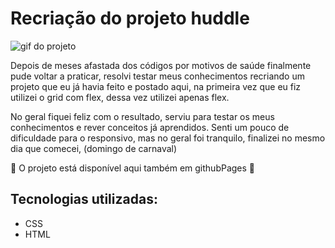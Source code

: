 # Recriação do projeto huddle
<img src="src/image/readme/animacao-readme.gif" alt="gif do projeto">
<p> Depois de meses afastada dos códigos por motivos de saúde finalmente pude voltar a praticar, resolvi testar meus conhecimentos recriando um projeto que eu já havia feito e postado aqui, na primeira vez que eu fiz utilizei o grid com flex, dessa vez utilizei apenas flex.</p>

<p>No geral fiquei feliz com o resultado, serviu para testar os meus conhecimentos e rever conceitos já aprendidos. Senti um pouco de dificuldade para o responsivo, mas no geral foi tranquilo, finalizei no mesmo dia que comecei, (domingo de carnaval) </p> 

<p> 🚀 O projeto está disponível aqui também em githubPages 🚀</p>

## Tecnologias utilizadas:
 - CSS  
 - HTML
